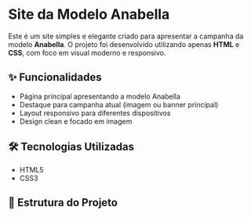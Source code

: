 # Site da Modelo Anabella

Este é um site simples e elegante criado para apresentar a campanha da modelo **Anabella**. O projeto foi desenvolvido utilizando apenas **HTML** e **CSS**, com foco em visual moderno e responsivo.

## ✨ Funcionalidades

- Página principal apresentando a modelo Anabella
- Destaque para campanha atual (imagem ou banner principal)
- Layout responsivo para diferentes dispositivos
- Design clean e focado em imagem

## 🛠 Tecnologias Utilizadas

- HTML5
- CSS3

## 📁 Estrutura do Projeto

